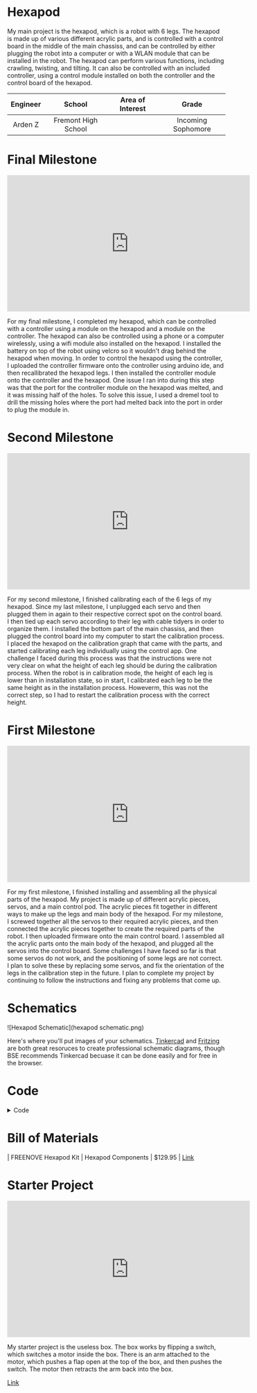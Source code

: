 # Hexapod
My main project is the hexapod, which is a robot with 6 legs. The hexapod is made up of various different acrylic parts, and is controlled with a control board in the middle of the main chassiss, and can be controlled by either plugging the robot into a computer or with a WLAN module that can be installed in the robot. The hexapod can perform various functions, including crawling, twisting, and tilting. It can also be controlled with an included controller, using a control module installed on both the controller and the control board of the hexapod. 

| **Engineer** | **School** | **Area of Interest** | **Grade** |
|:--:|:--:|:--:|:--:|
| Arden Z | Fremont High School |  | Incoming Sophomore

<!---
**Replace the BlueStamp logo below with an image of yourself and your completed project. Follow the guide [here](https://tomcam.github.io/least-github-pages/adding-images-github-pages-site.html) if you need help.**

![Headstone Image](logo.svg)

-->
  
# Final Milestone

<iframe width="560" height="315" src="https://www.youtube.com/embed/SFgJRhP5xGY" title="YouTube video player" frameborder="0" allow="accelerometer; autoplay; clipboard-write; encrypted-media; gyroscope; picture-in-picture; web-share" allowfullscreen></iframe>

For my final milestone, I completed my hexapod, which can be controlled with a controller using a module on the hexapod and a module on the controller. The hexapod can also be controlled using a phone or a computer wirelessly, using a wifi module also installed on the hexapod. I installed the battery on top of the robot using velcro so it wouldn't drag behind the hexapod when moving. In order to control the hexapod using the controller, I uploaded the controller firmware onto the controller using arduino ide, and then recallibrated the hexapod legs. I then installed the controller module onto the controller and the hexapod. One issue I ran into during this step was that the port for the controller module on the hexapod was melted, and it was missing half of the holes. To solve this issue, I used a dremel tool to drill the missing holes where the port had melted back into the port in order to plug the module in. 


# Second Milestone

<iframe width="560" height="315" src="https://www.youtube.com/embed/-hPhnmBrBKs" title="YouTube video player" frameborder="0" allow="accelerometer; autoplay; clipboard-write; encrypted-media; gyroscope; picture-in-picture; web-share" allowfullscreen></iframe>

For my second milestone, I finished calibrating each of the 6 legs of my hexapod. Since my last milestone, I unplugged each servo and then plugged them in again to their respective correct spot on the control board. I then tied up each servo according to their leg with cable tidyers in order to organize them. I installed the bottom part of the main chassiss, and then plugged the control board into my computer to start the calibration process. I placed the hexapod on the calibration graph that came with the parts, and started calibrating each leg individually using the control app. One challenge I faced during this process was that the instructions were not very clear on what the height of each leg should be during the calibration process. When the robot is in calibration mode, the height of each leg is lower than in installation state, so in start, I calibrated each leg to be the same height as in the installation process. Howeverm, this was not the correct step, so I had to restart the calibration process with the correct height. 

# First Milestone

<iframe width="560" height="315" src="https://www.youtube.com/embed/kaPv2Ap6h-M" title="YouTube video player" frameborder="0" allow="accelerometer; autoplay; clipboard-write; encrypted-media; gyroscope; picture-in-picture; web-share" allowfullscreen></iframe>

For my first milestone, I finished installing and assembling all the physical parts of the hexapod. My project is made up of different acrylic pieces, servos, and a main control pod. The acrylic pieces fit together in different ways to make up the legs and main body of the hexapod. For my milestone, I screwed together all the servos to their required acrylic pieces, and then connected the acrylic pieces together to create the required parts of the robot. I then uploaded firmware onto the main control board. I assembled all the acrylic parts onto the main body of the hexapod, and plugged all the servos into the control board. Some challenges I have faced so far is that some servos do not work, and the positioning of some legs are not correct. I plan to solve these by replacing some servos, and fix the orientation of the legs in the calibration step in the future. I plan to complete my project by continuing to follow the instructions and fixing any problems that come up. 


# Schematics 
![Hexapod Schematic](hexapod schematic.png)

Here's where you'll put images of your schematics. [Tinkercad](https://www.tinkercad.com/blog/official-guide-to-tinkercad-circuits) and [Fritzing](https://fritzing.org/learning/) are both great resoruces to create professional schematic diagrams, though BSE recommends Tinkercad becuase it can be done easily and for free in the browser. 




# Code
<details>
  <summary>Code</summary>

 * Sketch     Sketch for control Freenove Hexapod Robot
 * Brief      This sketch is used to control Freenove Hexapod Robot through Serial or Wi-Fi.
 *            To use Serial, the robot should connect to the device run this sketch.
 *            To use Wi-Fi, the device run this sketch should connect to the Wi-Fi of the robot.
 * Author     Ethan Pan @ Freenove (support@freenove.com)
 * Date       2021/05/28
 * Version    V12.0
 * Copyright  Copyright © Freenove (http://www.freenove.com)
 * License    Creative Commons Attribution ShareAlike 3.0
 *            (http://creativecommons.org/licenses/by-sa/3.0/legalcode)
 * -----------------------------------------------------------------------------------------------*/

// control robot
ControlRobot controlRobot = new ControlRobot(this);
// gui
import controlP5.*;
ControlP5 cp5;
PFont font;
Textlabel textlabelInfo;
Textlabel textlabelVoltage;
Slider2D slider2dMove;
Slider2D slider2dRotate;
// images for gui
PImage pImageControl;
PImage pImageTwistBody;
PImage pImageCalibration;
PImage pImageInstallation;
// constants for gui
final color backgroundColor = color(128);
final color globalTabColor = color(102);
final int globalTapHeight = 100;
final int tabWidth = 128;
final int tabHeight = 24;
// event
int eventId = 0;
boolean isProcessEvent = false;
// voltage
int lastGetVoltage = 0;

void setup() {
  size(800, 600);
  noStroke();
  font = createFont("Lucida Sans Regular", 16);
  textFont(font);
  textAlign(CENTER, CENTER);
  pImageControl = loadImage("control.png");
  pImageTwistBody = loadImage("twistBody.png");
  pImageCalibration = loadImage("calibration.png");
  pImageInstallation = loadImage("installation.png");

  setControlP5();
}

void draw() {
  background(backgroundColor);
  fill(globalTabColor);
  rect(0, tabHeight, width, globalTapHeight);
  rect(0, height - tabHeight, width, tabHeight);
  fill(255, 255, 255);
  text("Press Enter to visit Freenove.com", width / 2, height - tabHeight / 2);

  if (cp5.getTab("default").isActive()) {
    image(pImageControl, 0, tabHeight + globalTapHeight);
  } else if (cp5.getTab("twist body").isActive()) {
    image(pImageTwistBody, 0, tabHeight + globalTapHeight);
  } else if (cp5.getTab("calibration").isActive()) {
    image(pImageCalibration, 0, tabHeight + globalTapHeight);
  } else if (cp5.getTab("installation").isActive()) {
    image(pImageInstallation, 0, tabHeight + globalTapHeight);
  }

  getVoltage();
  processEvent();
}

void getVoltage() {
  if (millis() - lastGetVoltage > 1500) {
    float voltage = controlRobot.GetVoltage();
    textlabelVoltage.setText(String.valueOf(voltage) + "V");
    lastGetVoltage = millis();
  }
}

void setEvent(int id) {
  if (eventId == 0) {
    eventId = id;
  }
}

void processEvent() {
  if (isProcessEvent) {
    processEvent(eventId);
    isProcessEvent = false;
    eventId = 0;
    textlabelInfo.setText("Ready");
  }
  if (eventId != 0) {
    isProcessEvent = true;
    textlabelInfo.setText("Processing...");
  }
}

void setControlP5() {
  cp5 = new ControlP5(this);
  cp5.setFont(font);  

  setControlP5Tab();
  setControlP5Key();
}

void setControlP5Tab() {
  setControlP5TabGlobal();

  cp5.getTab("default")
    .setId(2)
    .setCaptionLabel("control")
    .setHeight(tabHeight)
    .setWidth(tabWidth)
    .activateEvent(true)
    .getCaptionLabel().align(CENTER, CENTER)
    ;
  setControlP5TabControl();

  cp5.addTab("twist body")
    .setId(3)
    .setHeight(tabHeight)
    .setWidth(tabWidth)
    .activateEvent(true)
    .getCaptionLabel().align(CENTER, CENTER)
    ;
  setControlP5TabTwistBody();

  cp5.addTab("calibration")
    .setId(4)
    .setHeight(tabHeight)
    .setWidth(tabWidth)
    .activateEvent(true)
    .getCaptionLabel().align(CENTER, CENTER)
    ;
  setControlP5TabCalibration();

  cp5.addTab("installation")
    .setId(5)
    .setHeight(tabHeight)
    .setWidth(tabWidth)
    .activateEvent(true)
    .getCaptionLabel().align(CENTER, CENTER)
    ;
}

void setControlP5TabGlobal() {
  cp5.addRadioButton("radioButton1")
    .setId(101)
    .setPosition(4, tabHeight + 11)
    .setSize(20, 20)
    .setItemsPerRow(2)
    .setSpacingRow(4)
    .setSpacingColumn(60)
    .addItem("serial", 1)
    .addItem("wi-fi", 2)
    .activate(0)
    .moveTo("global")
    ;

  cp5.addButton("connect")
    .setId(102)
    .setPosition(4, tabHeight + 11 + 20 + 10)
    .setSize(128, 48)
    .moveTo("global")
    .getCaptionLabel().align(CENTER, CENTER)
    ;

  textlabelInfo = cp5.addTextlabel("labelInfo")
    .setText(" ")
    .setPosition(4 + 128 + 24, tabHeight + 11 + 20 + 14)
    .setFont(createFont("Lucida Sans Regular", 32))
    .moveTo("global")
    ;

  textlabelVoltage = cp5.addTextlabel("labelVoltage")
    .setText("0.0V")
    .setPosition(width - 128, tabHeight + 11 + 20 + 14)
    .setFont(createFont("Lucida Sans Regular", 32))
    .moveTo("global")
    ;
}

void setControlP5TabControl() {
  ////
  int buttonWidth = 128;
  int buttonHeight = 48;
  int buttonSpacingX = 4;
  int buttonSpacingY = 4;
  //
  cp5.addButton("Forward(W)")
    .setId(201)
    .setPosition(4 + (buttonWidth + buttonSpacingX) * 1, 136 + (buttonHeight + buttonSpacingY) * 0)
    .setSize(buttonWidth, buttonHeight)
    .getCaptionLabel().align(CENTER, CENTER)
    ;

  cp5.addButton("Backward(S)")
    .setId(202)
    .setPosition(4 + (buttonWidth + buttonSpacingX) * 1, 136 + (buttonHeight + buttonSpacingY) * 2)
    .setSize(buttonWidth, buttonHeight)
    .getCaptionLabel().align(CENTER, CENTER)
    ;

  cp5.addButton("Left(A)")
    .setId(203)
    .setPosition(4 + (buttonWidth + buttonSpacingX) * 0, 136 + (buttonHeight + buttonSpacingY) * 1)
    .setSize(buttonWidth, buttonHeight)
    .getCaptionLabel().align(CENTER, CENTER)
    ;

  cp5.addButton("Right(D)")
    .setId(204)
    .setPosition(4 + (buttonWidth + buttonSpacingX) * 2, 136 + (buttonHeight + buttonSpacingY) * 1)
    .setSize(buttonWidth, buttonHeight)
    .getCaptionLabel().align(CENTER, CENTER)
    ;

  cp5.addButton("Turn left(Q)")
    .setId(205)
    .setPosition(4 + (buttonWidth + buttonSpacingX) * 0, 136 + (buttonHeight + buttonSpacingY) * 0)
    .setSize(buttonWidth, buttonHeight)
    .getCaptionLabel().align(CENTER, CENTER)
    ;

  cp5.addButton("Turn right(E)")
    .setId(206)
    .setPosition(4 + (buttonWidth + buttonSpacingX) * 2, 136 + (buttonHeight + buttonSpacingY) * 0)
    .setSize(buttonWidth, buttonHeight)
    .getCaptionLabel().align(CENTER, CENTER)
    ;
  //
  cp5.addButton("activate(z)")
    .setId(207)
    .setPosition(4 + (buttonWidth + buttonSpacingX) * 0, 136 + (buttonHeight + buttonSpacingY) * 4)
    .setSize(buttonWidth, buttonHeight)
    .getCaptionLabel().align(CENTER, CENTER)
    ;

  cp5.addButton("switch(x)")
    .setId(208)
    .setPosition(4 + (buttonWidth + buttonSpacingX) * 1, 136 + (buttonHeight + buttonSpacingY) * 4)
    .setSize(buttonWidth, buttonHeight)
    .getCaptionLabel().align(CENTER, CENTER)
    ;

  cp5.addButton("deactivate(c)")
    .setId(209)
    .setPosition(4 + (buttonWidth + buttonSpacingX) * 2, 136 + (buttonHeight + buttonSpacingY) * 4)
    .setSize(buttonWidth, buttonHeight)
    .getCaptionLabel().align(CENTER, CENTER)
    ;
  //
  cp5.addSlider("zBody")
    .setPosition(4 + (buttonWidth + buttonSpacingX) * 3 + 32, 136 + (buttonHeight + buttonSpacingY) * 0)
    .setId(210)
    .setSize(20, buttonHeight * 3 + buttonSpacingY * 2 - 24)
    .setRange(0, 45)
    .setDecimalPrecision(0) 
    .setValue(0)
    ;
  cp5.getController("zBody").getCaptionLabel().align(ControlP5.CENTER, ControlP5.BOTTOM_OUTSIDE).setPaddingX(0);

  ////
  int toggleWidth = 95;
  int toggleHeight = 32;
  int toggleSpacingX = 4;
  int toggleSpacingY = 4;

  cp5.addToggle("20")
    .setId(211)
    .setPosition(4 + (toggleWidth + toggleSpacingX) * 0, 136 + (buttonHeight + buttonSpacingY) * 6 + (toggleHeight + toggleSpacingY) * 0)
    .setSize(toggleWidth, toggleHeight)
    .getCaptionLabel().align(CENTER, CENTER)
    ;

  cp5.addToggle("21")
    .setId(212)
    .setPosition(4 + (toggleWidth + toggleSpacingX) * 1, 136 + (buttonHeight + buttonSpacingY) * 6 + (toggleHeight + toggleSpacingY) * 0)
    .setSize(toggleWidth, toggleHeight)
    .getCaptionLabel().align(CENTER, CENTER)
    ;

  cp5.addToggle("a0")
    .setId(213)
    .setPosition(4 + (toggleWidth + toggleSpacingX) * 2, 136 + (buttonHeight + buttonSpacingY) * 6 + (toggleHeight + toggleSpacingY) * 0)
    .setSize(toggleWidth, toggleHeight)
    .getCaptionLabel().align(CENTER, CENTER)
    ;

  cp5.addToggle("a1")
    .setId(214)
    .setPosition(4 + (toggleWidth + toggleSpacingX) * 3, 136 + (buttonHeight + buttonSpacingY) * 6 + (toggleHeight + toggleSpacingY) * 0)
    .setSize(toggleWidth, toggleHeight)
    .getCaptionLabel().align(CENTER, CENTER)
    ;

  cp5.addToggle("15")
    .setId(215)
    .setPosition(4 + (toggleWidth + toggleSpacingX) * 0, 136 + (buttonHeight + buttonSpacingY) * 6 + (toggleHeight + toggleSpacingY) * 1)
    .setSize(toggleWidth, toggleHeight)
    .getCaptionLabel().align(CENTER, CENTER)
    ;

  cp5.addToggle("14")
    .setId(216)
    .setPosition(4 + (toggleWidth + toggleSpacingX) * 1, 136 + (buttonHeight + buttonSpacingY) * 6 + (toggleHeight + toggleSpacingY) * 1)
    .setSize(toggleWidth, toggleHeight)
    .getCaptionLabel().align(CENTER, CENTER)
    ;

  cp5.addToggle("2")
    .setId(217)
    .setPosition(4 + (toggleWidth + toggleSpacingX) * 2, 136 + (buttonHeight + buttonSpacingY) * 6 + (toggleHeight + toggleSpacingY) * 1)
    .setSize(toggleWidth, toggleHeight)
    .getCaptionLabel().align(CENTER, CENTER)
    ;

  cp5.addToggle("3")
    .setId(218)
    .setPosition(4 + (toggleWidth + toggleSpacingX) * 3, 136 + (buttonHeight + buttonSpacingY) * 6 + (toggleHeight + toggleSpacingY) * 1)
    .setSize(toggleWidth, toggleHeight)
    .getCaptionLabel().align(CENTER, CENTER)
    ;
}

void setControlP5TabTwistBody() {
  slider2dMove = cp5.addSlider2D("move")
    .setId(301)
    .setPosition(36, 136)
    .setSize(180, 180)
    .setMinMax(30, 30, -30, -30)
    .setValue(0, 0)
    .moveTo("twist body")
    ;

  cp5.addSlider("zMove")
    .setPosition(252, 136)
    .setId(302)
    .setSize(20, 180)
    .setRange(0, 45)
    .setDecimalPrecision(0) 
    .setValue(0)
    .moveTo("twist body")
    ;
  cp5.getController("zMove").getCaptionLabel().align(ControlP5.CENTER, ControlP5.BOTTOM_OUTSIDE).setPaddingX(0);

  slider2dRotate = cp5.addSlider2D("rotate")
    .setId(303)
    .setPosition(36, 136 + 180 + 32)
    .setSize(180, 180)
    .setMinMax(-10, 10, 10, -10)
    .setValue(0, 0)
    .moveTo("twist body")
    ;

  cp5.addSlider("zRotate")
    .setPosition(252, 136 + 180 + 32)
    .setId(304)
    .setSize(20, 180)
    .setRange(10, -10)
    .setDecimalPrecision(0) 
    .setValue(0)
    .moveTo("twist body")
    ;
  cp5.getController("zRotate").getCaptionLabel().align(ControlP5.CENTER, ControlP5.BOTTOM_OUTSIDE).setPaddingX(0);
}

void setControlP5TabCalibration() {
  cp5.addRadioButton("radioButton2")
    .setId(401)
    .setPosition(4, 136)
    .setSize(20, 20)
    .setItemsPerRow(6)
    .setSpacingRow(4)
    .setSpacingColumn(60)
    .addItem("leg1", 1)
    .addItem("leg2", 2)
    .addItem("leg3", 3)
    .addItem("leg4", 4)
    .addItem("leg5", 5)
    .addItem("leg6", 6)
    .activate(0)
    .moveTo("calibration")
    ;

  ////
  int buttonWidth = 64;
  int buttonHeight = 48;
  int buttonSpacingX = 4;
  int buttonSpacingY = 4;
  //
  cp5.addButton("y+(w)")
    .setId(402)
    .setPosition(4 + (buttonWidth + buttonSpacingX) * 1, 136 + (buttonHeight + buttonSpacingY) * 1)
    .setSize(buttonWidth, buttonHeight)
    .moveTo("calibration")
    .getCaptionLabel().align(CENTER, CENTER)
    ;

  cp5.addButton("y-(s)")
    .setId(403)
    .setPosition(4 + (buttonWidth + buttonSpacingX) * 1, 136 + (buttonHeight + buttonSpacingY) * 3)
    .setSize(buttonWidth, buttonHeight)
    .moveTo("calibration")
    .getCaptionLabel().align(CENTER, CENTER)
    ;

  cp5.addButton("x+(a)")
    .setId(404)
    .setPosition(4 + (buttonWidth + buttonSpacingX) * 0, 136 + (buttonHeight + buttonSpacingY) * 2)
    .setSize(buttonWidth, buttonHeight)
    .moveTo("calibration")
    .getCaptionLabel().align(CENTER, CENTER)
    ;

  cp5.addButton("x-(d)")
    .setId(405)
    .setPosition(4 + (buttonWidth + buttonSpacingX) * 2, 136 + (buttonHeight + buttonSpacingY) * 2)
    .setSize(buttonWidth, buttonHeight)
    .moveTo("calibration")
    .getCaptionLabel().align(CENTER, CENTER)
    ;

  cp5.addButton("z+(r)")
    .setId(406)
    .setPosition(4 + (buttonWidth + buttonSpacingX) * 3.5, 136 + (buttonHeight + buttonSpacingY) * 1)
    .setSize(buttonWidth, buttonHeight)
    .moveTo("calibration")
    .getCaptionLabel().align(CENTER, CENTER)
    ;

  cp5.addButton("z-(f)")
    .setId(407)
    .setPosition(4 + (buttonWidth + buttonSpacingX) * 3.5, 136 + (buttonHeight + buttonSpacingY) * 3)
    .setSize(buttonWidth, buttonHeight)
    .moveTo("calibration")
    .getCaptionLabel().align(CENTER, CENTER)
    ;
  //
  cp5.addButton("confirm")
    .setId(408)
    .setPosition(4 + (buttonWidth + buttonSpacingX) * 0, 136 + (buttonHeight + buttonSpacingY) * 4.5)
    .setSize(buttonWidth * 2 + buttonSpacingX, buttonHeight)
    .moveTo("calibration")
    .getCaptionLabel().align(CENTER, CENTER)
    ;

  cp5.addButton("reset")
    .setId(409)
    .setPosition(4 + (buttonWidth + buttonSpacingX) * 2.5, 136 + (buttonHeight + buttonSpacingY) * 4.5)
    .setSize(buttonWidth * 2 + buttonSpacingX, buttonHeight)
    .moveTo("calibration")
    .getCaptionLabel().align(CENTER, CENTER)
    ;

  cp5.addButton("verify")
    .setId(410)
    .setPosition(4 + (buttonWidth + buttonSpacingX) * 0, 136 + (buttonHeight + buttonSpacingY) * 6.5)
    .setSize(buttonWidth * 2 + buttonSpacingX, buttonHeight)
    .moveTo("calibration")
    .getCaptionLabel().align(CENTER, CENTER)
    ;
}

void setControlP5Key() {
  cp5.mapKeyFor(new ControlKey() {
    public void keyEvent() {
      if (cp5.getTab("default").isActive()) {
        setEvent(201);
      } else if (cp5.getTab("calibration").isActive()) {
        setEvent(402);
      }
    }
  }
  , 'w');

  cp5.mapKeyFor(new ControlKey() {
    public void keyEvent() {
      if (cp5.getTab("default").isActive()) {
        setEvent(202);
      } else if (cp5.getTab("calibration").isActive()) {
        setEvent(403);
      }
    }
  }
  , 's');

  cp5.mapKeyFor(new ControlKey() {
    public void keyEvent() {
      if (cp5.getTab("default").isActive()) {
        setEvent(203);
      } else if (cp5.getTab("calibration").isActive()) {
        setEvent(404);
      }
    }
  }
  , 'a');

  cp5.mapKeyFor(new ControlKey() {
    public void keyEvent() {
      if (cp5.getTab("default").isActive()) {
        setEvent(204);
      } else if (cp5.getTab("calibration").isActive()) {
        setEvent(405);
      }
    }
  }
  , 'd');

  cp5.mapKeyFor(new ControlKey() {
    public void keyEvent() {
      if (cp5.getTab("default").isActive()) {
        setEvent(205);
      }
    }
  }
  , 'q');

  cp5.mapKeyFor(new ControlKey() {
    public void keyEvent() {
      if (cp5.getTab("default").isActive()) {
        setEvent(206);
      }
    }
  }
  , 'e');

  cp5.mapKeyFor(new ControlKey() {
    public void keyEvent() {
      if (cp5.getTab("default").isActive()) {
        setEvent(207);
      }
    }
  }
  , 'z');

  cp5.mapKeyFor(new ControlKey() {
    public void keyEvent() {
      if (cp5.getTab("default").isActive()) {
        setEvent(208);
      }
    }
  }
  , 'x');

  cp5.mapKeyFor(new ControlKey() {
    public void keyEvent() {
      if (cp5.getTab("default").isActive()) {
        setEvent(209);
      }
    }
  }
  , 'c');

  cp5.mapKeyFor(new ControlKey() {
    public void keyEvent() {
      if (cp5.getTab("calibration").isActive()) {
        setEvent(406);
      }
    }
  }
  , 'r');

  cp5.mapKeyFor(new ControlKey() {
    public void keyEvent() {
      if (cp5.getTab("calibration").isActive()) {
        setEvent(407);
      }
    }
  }
  , 'f');

  // press Enter to visit website
  cp5.mapKeyFor(new ControlKey() {
    public void keyEvent() {
      link("http://www.freenove.com");
    }
  }
  , '\n');

  cp5.mapKeyFor(new ControlKey() {
    public void keyEvent() {
      link("http://www.freenove.com");
    }
  }
  , '\r');
}

public void controlEvent(ControlEvent theEvent) {
  setEvent(theEvent.getId());
}

int zBodyLast, xMoveLast, yMoveLast, zMoveLast, xRotateLast, yRotateLast, zRotateLast;

public void processEvent(int id) {
  final int dL = 1;

  float value[];

  switch(id) {
    // connection
    case(102):
    if (cp5.getGroup("radioButton1").getValue() == 1) {
      if (!controlRobot.communication.isSerialAvailable) {
        if (controlRobot.communication.StartSerial())
        {
          cp5.getController("connect").setCaptionLabel("disconnect");
          cp5.getGroup("radioButton1").getController("serial").lock();
          cp5.getGroup("radioButton1").getController("wi-fi").lock();
          cp5.getGroup("radioButton1").getController("serial").setColorLabel(160);
          cp5.getGroup("radioButton1").getController("wi-fi").setColorLabel(160);

          if (cp5.getTab("default").isActive()) {
            processEvent(2);
          } else if (cp5.getTab("twist body").isActive()) {
            processEvent(3);
          } else if (cp5.getTab("calibration").isActive()) {
            processEvent(4);
          } else if (cp5.getTab("installation").isActive()) {
            processEvent(5);
          }
        }
      } else {
        controlRobot.communication.StopSerial();
        cp5.getController("connect").setCaptionLabel("connect");
        cp5.getGroup("radioButton1").getController("serial").unlock();
        cp5.getGroup("radioButton1").getController("wi-fi").unlock();
        cp5.getGroup("radioButton1").getController("serial").setColorLabel(255);
        cp5.getGroup("radioButton1").getController("wi-fi").setColorLabel(255);
      }
    } else {
      if (!controlRobot.communication.isClientAvailable) {
        if (controlRobot.communication.StartClient())
        {
          cp5.getController("connect").setCaptionLabel("disconnect");
          cp5.getGroup("radioButton1").getController("serial").lock();
          cp5.getGroup("radioButton1").getController("wi-fi").lock();
          cp5.getGroup("radioButton1").getController("serial").setColorLabel(160);
          cp5.getGroup("radioButton1").getController("wi-fi").setColorLabel(160);

          if (cp5.getTab("default").isActive()) {
            processEvent(2);
          } else if (cp5.getTab("twist body").isActive()) {
            processEvent(3);
          } else if (cp5.getTab("calibration").isActive()) {
            processEvent(4);
          } else if (cp5.getTab("installation").isActive()) {
            processEvent(5);
          }
        }
      } else {
        controlRobot.communication.StopClient();
        cp5.getController("connect").setCaptionLabel("connect");
        cp5.getGroup("radioButton1").getController("serial").unlock();
        cp5.getGroup("radioButton1").getController("wi-fi").unlock();
        cp5.getGroup("radioButton1").getController("serial").setColorLabel(255);
        cp5.getGroup("radioButton1").getController("wi-fi").setColorLabel(255);
      }
    }
    break;

    // switch tab
    case(2):
    cp5.getController("zBody").setValue(0);
    controlRobot.ChangeBodyHeight(0);
    controlRobot.ActiveMode();
    zBodyLast = 0;
    break;
    case(3):
    slider2dMove.setValue(0, 0);
    cp5.getController("zMove").setValue(0);
    slider2dRotate.setValue(0, 0);
    cp5.getController("zRotate").setValue(0);
    controlRobot.TwistBody(0, 0, 0, 0, 0, 0);
    xMoveLast = 0;
    yMoveLast = 0;
    zMoveLast = 0;
    xRotateLast = 0;
    yRotateLast = 0;
    zRotateLast = 0;
    break;
    case(4):
    controlRobot.ChangeBodyHeight(0);
    controlRobot.SleepMode();
    controlRobot.CalibrateState();
    cp5.getController("confirm").unlock();
    cp5.getController("confirm").setColorLabel(255);
    break;
    case(5):
    controlRobot.InstallState();
    break;

    // tab Control
    // move robot
    case(201):
    controlRobot.CrawlForward();
    break;
    case(202):
    controlRobot.CrawlBackward();
    break;
    case(203):
    controlRobot.CrawlLeft();
    break;
    case(204):
    controlRobot.CrawlRight();
    break;
    case(205):
    controlRobot.TurnLeft();
    break;
    case(206):
    controlRobot.TurnRight();
    break;
    case(207):
    controlRobot.ActiveMode();
    break;
    case(208):
    controlRobot.SwitchMode();
    break;
    case(209):
    controlRobot.SleepMode();
    break;
    case(210):
    int zBody = (int)cp5.getController("zBody").getValue();
    if(zBodyLast != zBody)
      controlRobot.ChangeBodyHeight(zBody);
    zBodyLast = zBody;
    break;
    // change IO
    case(211):
    controlRobot.ChangeIO(0, cp5.getController("20").getValue() == 1 ? true : false);
    break;
    case(212):
    controlRobot.ChangeIO(1, cp5.getController("21").getValue() == 1 ? true : false);
    break;
    case(213):
    controlRobot.ChangeIO(2, cp5.getController("a0").getValue() == 1 ? true : false);
    break;
    case(214):
    controlRobot.ChangeIO(3, cp5.getController("a1").getValue() == 1 ? true : false);
    break;
    case(215):
    controlRobot.ChangeIO(4, cp5.getController("15").getValue() == 1 ? true : false);
    break;
    case(216):
    controlRobot.ChangeIO(5, cp5.getController("14").getValue() == 1 ? true : false);
    break;
    case(217):
    controlRobot.ChangeIO(6, cp5.getController("2").getValue() == 1 ? true : false);
    break;
    case(218):
    controlRobot.ChangeIO(7, cp5.getController("3").getValue() == 1 ? true : false);
    break;

    // tab Twist body
    // twist body
    case(301):
    case(302):
    case(303):
    case(304):
    value = cp5.getController("move").getArrayValue();
    int xMove = (int)value[0];
    int yMove = (int)value[1];
    int zMove = (int)cp5.getController("zMove").getValue();
    value = cp5.getController("rotate").getArrayValue();
    int xRotate = (int)value[1];
    int yRotate = (int)value[0];
    int zRotate = (int)cp5.getController("zRotate").getValue();
    if(xMoveLast != xMove || yMoveLast != yMove || zMoveLast != zMove || xRotateLast != xRotate || yRotateLast != yRotate || zRotateLast != zRotate)
      controlRobot.TwistBody(xMove, yMove, zMove, xRotate, yRotate, zRotate);
    xMoveLast = xMove;
    yMoveLast = yMove;
    zMoveLast = zMove;
    xRotateLast = xRotate;
    yRotateLast = yRotate;
    zRotateLast = zRotate;
    break;

    // tab Calibration
    // move leg
    case(402):
    controlRobot.MoveLeg((int)(cp5.getGroup("radioButton2").getValue()), 0, dL, 0);
    break;
    case(403):
    controlRobot.MoveLeg((int)(cp5.getGroup("radioButton2").getValue()), 0, -dL, 0);
    break;
    case(404):
    controlRobot.MoveLeg((int)(cp5.getGroup("radioButton2").getValue()), dL, 0, 0);
    break;
    case(405):
    controlRobot.MoveLeg((int)(cp5.getGroup("radioButton2").getValue()), -dL, 0, 0);
    break;
    case(406):
    controlRobot.MoveLeg((int)(cp5.getGroup("radioButton2").getValue()), 0, 0, dL);
    break;
    case(407):
    controlRobot.MoveLeg((int)(cp5.getGroup("radioButton2").getValue()), 0, 0, -dL);
    break;
    // calibrate
    case(408):
    controlRobot.Calibrate();
    break;
    case(409):
    controlRobot.CalibrateState();
    cp5.getController("confirm").unlock();
    cp5.getController("confirm").setColorLabel(255);
    break;
    case(410):
    controlRobot.CalibrateVerify();
    cp5.getController("confirm").lock();
    cp5.getController("confirm").setColorLabel(160);
    break;
  }
}
  ```js
  function logSomething(something) {
    console.log('Something', something);
  }
  ```
</details>


# Bill of Materials

| FREENOVE Hexapod Kit | Hexapod Components | $129.95 | [Link](https://www.amazon.com/Freenove-Raspberry-Crawling-Detailed-Tutorial/dp/B07FLVZ2DN?th=1/)

# Starter Project
<iframe width="560" height="315" src="https://www.youtube.com/embed/wo1IoIR5G-k" title="YouTube video player" frameborder="0" allow="accelerometer; autoplay; clipboard-write; encrypted-media; gyroscope; picture-in-picture; web-share" allowfullscreen></iframe>

My starter project is the useless box. The box works by flipping a switch, which switches a motor inside the box. There is an arm attached to the motor, which pushes a flap open at the top of the box, and then pushes the switch. The motor then retracts the arm back into the box.

[Link](http://www.spikenzielabs.com/Catalog/useless-machine/the-useless-machine-kit-no-soldering-required/)

